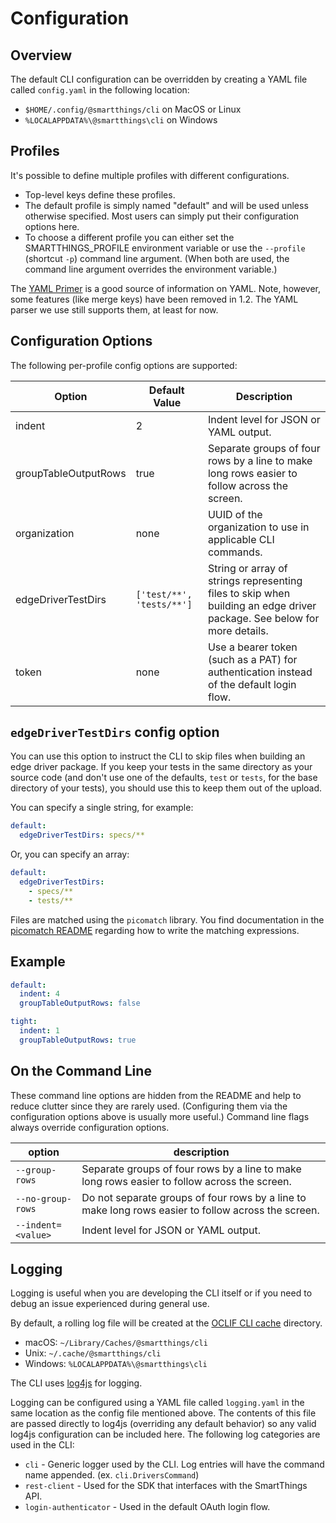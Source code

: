 # Configuration

## Overview

The default CLI configuration can be overridden by creating a YAML file called `config.yaml` in the
following location:

* `$HOME/.config/@smartthings/cli` on MacOS or Linux
* `%LOCALAPPDATA%\@smartthings\cli` on Windows

## Profiles

It's possible to define multiple profiles with different configurations.

* Top-level keys define these profiles.
* The default profile is simply named "default" and will be used unless otherwise
specified. Most users can simply put their configuration options here.
* To choose a different profile you can either set the SMARTTHINGS_PROFILE
environment variable or use the `--profile` (shortcut `-p`) command line
argument. (When both are used, the command line argument overrides the
environment variable.)

The [YAML Primer](https://github.com/darvid/trine/wiki/YAML-Primer) is a good source of information
on YAML. Note, however, some features (like merge keys) have been removed in 1.2. The YAML parser
we use still supports them, at least for now.

## Configuration Options

The following per-profile config options are supported:

| Option | Default Value | Description |
| -- | -- | -- |
| indent | 2 | Indent level for JSON or YAML output. |
| groupTableOutputRows | true | Separate groups of four rows by a line to make long rows easier to follow across the screen. |
| organization | none | UUID of the organization to use in applicable CLI commands. |
| edgeDriverTestDirs | `['test/**', 'tests/**']` | String or array of strings representing files to skip when building an edge driver package. See below for more details. |
| token | none | Use a bearer token (such as a PAT) for authentication instead of the default login flow. |

## `edgeDriverTestDirs` config option

You can use this option to instruct the CLI to skip files when building an edge driver package. If
you keep your tests in the same directory as your source code (and don't use one of the defaults,
`test` or `tests`, for the base directory of your tests), you should use this to keep them out of
the upload.

You can specify a single string, for example:

```yaml
default:
  edgeDriverTestDirs: specs/**
```

Or, you can specify an array:

```yaml
default:
  edgeDriverTestDirs:
    - specs/**
    - tests/**
```

Files are matched using the `picomatch` library. You find documentation in the
[picomatch README](https://github.com/micromatch/picomatch#basic-globbing) regarding
how to write the matching expressions.

## Example

```yaml
default:
  indent: 4
  groupTableOutputRows: false

tight:
  indent: 1
  groupTableOutputRows: true
```

## On the Command Line

These command line options are hidden from the README and help to reduce clutter since they are
rarely used. (Configuring them via the configuration options above is usually more useful.)
Command line flags always override configuration options.

| option | description |
| -- | -- |
| `--group-rows` | Separate groups of four rows by a line to make long rows easier to follow across the screen. |
| `--no-group-rows` | Do not separate groups of four rows by a line to make long rows easier to follow across the screen. |
| `--indent=<value>` | Indent level for JSON or YAML output. |

## Logging

Logging is useful when you are developing the CLI itself or if you need to debug an issue experienced during general use.

By default, a rolling log file will be created at the [OCLIF CLI cache](https://oclif.io/docs/config) directory.
* macOS: `~/Library/Caches/@smartthings/cli`
* Unix: `~/.cache/@smartthings/cli`
* Windows: `%LOCALAPPDATA%\@smartthings\cli`

The CLI uses [log4js](https://log4js-node.github.io/log4js-node/) for logging.

Logging can be configured using a YAML file called `logging.yaml` in the same
location as the config file mentioned above. The contents of this file are
passed directly to log4js (overriding any default behavior) so any valid log4js configuration can be included
here. The following log categories are used in the CLI:

* `cli` - Generic logger used by the CLI. Log entries will have the command name appended. (ex. `cli.DriversCommand`)
* `rest-client` - Used for the SDK that interfaces with the SmartThings API.
* `login-authenticator` - Used in the default OAuth login flow.
